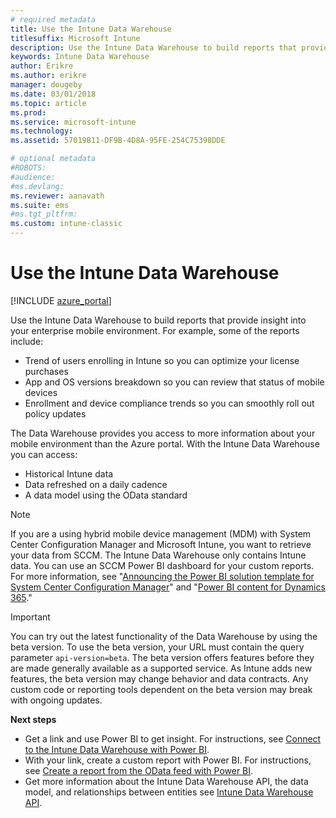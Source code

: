 ```yaml
---
# required metadata
title: Use the Intune Data Warehouse 
titlesuffix: Microsoft Intune
description: Use the Intune Data Warehouse to build reports that provide insight into your enterprise mobile environment. 
keywords: Intune Data Warehouse
author: Erikre
ms.author: erikre
manager: dougeby
ms.date: 03/01/2018
ms.topic: article
ms.prod:
ms.service: microsoft-intune
ms.technology:
ms.assetid: 57019B11-DF9B-4D8A-95FE-254C75398DDE

# optional metadata
#ROBOTS:
#audience:
#ms.devlang:
ms.reviewer: aanavath
ms.suite: ems
#ms.tgt_pltfrm:
ms.custom: intune-classic
---
```


# Use the Intune Data Warehouse

[!INCLUDE [azure_portal](./includes/azure_portal.md)]

Use the Intune Data Warehouse to build reports that provide insight into your enterprise mobile environment. For example, some of the reports include:
-	Trend of users enrolling in Intune so you can optimize your license purchases
-	App and OS versions breakdown so you can review that status of mobile devices
-	Enrollment and device compliance trends so you can smoothly roll out policy updates

The Data Warehouse provides you access to more information about your mobile environment than the Azure portal. With the Intune Data Warehouse you can access:

  -  Historical Intune data
  -  Data refreshed on a daily cadence
  -  A data model using the OData standard

> [!Note]
> If you are a using hybrid mobile device management (MDM) with System Center Configuration Manager and Microsoft Intune, you want to retrieve your data from SCCM. The Intune Data Warehouse only contains Intune data. You can use an SCCM Power BI dashboard for your custom reports. For more information, see "[Announcing the Power BI solution template for System Center Configuration Manager]( https://powerbi.microsoft.com/blog/sccm-solution-template)" and "[Power BI content for Dynamics 365](https://docs.microsoft.com/dynamics365/unified-operations/dev-itpro/analytics/power-bi-home-page)."


> [!Important]  
> You can try out the latest functionality of the Data Warehouse by using the beta version. To use the beta version, your URL must contain the query parameter `api-version=beta`. The beta version offers features before they are made generally available as a supported service. As Intune adds new features, the beta version may change behavior and data contracts. Any custom code or reporting tools dependent on the beta version may break with ongoing updates.

**Next steps**

- Get a link and use Power BI to get insight. For instructions, see [Connect to the Intune Data Warehouse with Power BI](reports-proc-get-a-link-powerbi.md).
- With your link, create a custom report with Power BI. For instructions, see [Create a report from the OData feed with Power BI](reports-proc-create-with-odata.md).
- Get more information about the Intune Data Warehouse API, the data model, and relationships between entities<!-- , and an example of creating a custom client to retrieve data,--> see [Intune Data Warehouse API](reports-nav-intune-data-warehouse.md).